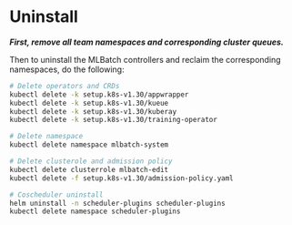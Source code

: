 # Uninstall

***First, remove all team namespaces and corresponding cluster queues.***

Then to uninstall the MLBatch controllers and reclaim the corresponding
namespaces, do the following:
```sh
# Delete operators and CRDs
kubectl delete -k setup.k8s-v1.30/appwrapper
kubectl delete -k setup.k8s-v1.30/kueue
kubectl delete -k setup.k8s-v1.30/kuberay
kubectl delete -k setup.k8s-v1.30/training-operator

# Delete namespace
kubectl delete namespace mlbatch-system

# Delete clusterole and admission policy
kubectl delete clusterrole mlbatch-edit
kubectl delete -f setup.k8s-v1.30/admission-policy.yaml

# Coscheduler uninstall
helm uninstall -n scheduler-plugins scheduler-plugins
kubectl delete namespace scheduler-plugins
```
